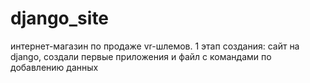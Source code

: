 # django_site
интернет-магазин по продаже vr-шлемов. 1 этап создания: сайт на  django, создали первые приложения и файл с командами по добавлению данных

